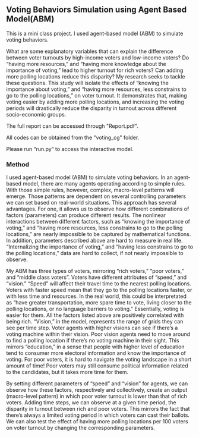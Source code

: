 ## Voting Behaviors Simulation using Agent Based Model(ABM)
This is a mini class project. I used agent-based model (ABM) to simulate voting behaviors.

What are some explanatory variables that can explain the difference between voter turnouts by high-income voters and low-income voters? Do “having more resources,” and “having more knowledge about the importance of voting,” lead to higher turnout for rich voters? Can adding more polling locations reduce this disparity? My research seeks to tackle these questions. This study will isolate the effects of “knowing the importance about voting,” and “having more resources, less constrains to go to the polling locations,” on voter turnout. It demonstrates that, making voting easier by adding more polling locations, and increasing the voting periods will drastically reduce the disparity in turnout across different socio-economic groups.

The full report can be accessed through "Report.pdf". 

All codes can be obtained from the "voting_cg" folder. 

Please run “run.py” to access the interactive model. 

### Method

I used agent-based model (ABM) to simulate voting behaviors. In an agent-based model, there are many agents operating according to simple rules. With those simple rules, however, complex, macro-level patterns will emerge. Those patterns are dependent on several controlling parameters we can set based on real-world situations. This approach has several advantages. For one, it allows us to observe how different combinations of factors (parameters) can produce different results. The nonlinear interactions between different factors, such as “knowing the importance of voting,” and “having more resources, less constrains to go to the polling locations,” are nearly impossible to be captured by mathematical functions. In addition, parameters described above are hard to measure in real life. “Internalizing the importance of voting,” and “having less constrains to go to the polling locations,” data are hard to collect, if not nearly impossible to observe.
 
My ABM has three types of voters, mirroring “rich voters,” “poor voters,” and “middle class voters”. Voters have different attributes of “speed,” and “vision.” “Speed” will affect their travel time to the nearest polling locations. Voters with faster speed mean that they go to the polling locations faster, or with less time and resources. In the real world, this could be interpretated as “have greater transportation, more spare time to vote, living closer to the polling locations, or no language barriers to voting.” Essentially, voting is easier for them. All the factors listed above are positively correlated with being rich. “Vision,” in the model, represents the range of grids they can see per time step. Voter agents with higher visions can see if there’s a voting machine within their vision. Poor vision agents need to move around to find a polling location if there’s no voting machine in their sight. This mirrors “education,” in a sense that people with higher level of education tend to consumer more electoral information and know the importance of voting. For poor voters, it is hard to navigate the voting landscape in a short amount of time! Poor voters may still consume political information related to the candidates, but it takes more time for them.

By setting different parameters of “speed” and “vision” for agents, we can observe how these factors, respectively and collectively, create an output (macro-level pattern) in which poor voter turnout is lower than that of rich voters. Adding time steps, we can observe at a given time period, the disparity in turnout between rich and poor voters. This mirrors the fact that there’s always a limited voting period in which voters can cast their ballots. We can also test the effect of having more polling locations per 100 voters on voter turnout by changing the corresponding
parameters.
